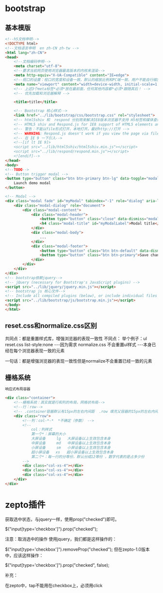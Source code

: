 # bootstrap

## 基本模版

```html
<!--h5文档申明-->
<!DOCTYPE html>
<!--文档语言申明  en zh-CN zh-tw -->
<html lang="zh-CN">
<head>
    <!--文档编码申明-->
    <meta charset="utf-8">
    <!--要求当前网页使用浏览器最高版本的内核来渲染-->
    <meta http-equiv="X-UA-Compatible" content="IE=edge">
    <!--视口的设置：视口的宽度和设备一致，默认的缩放比例和PC端一致，用户不能自行缩放-->
    <meta name="viewport" content="width=device-width, initial-scale=1, user-scalable=0">
    <!-- 上述3个meta标签*必须*放在最前面，任何其他内容都*必须*跟随其后！ -->
    <!-- 优先加载和浏览器解释 -->

    <title>title</title>

    <!-- Bootstrap 核心样式-->
    <link href="../lib/bootstrap/css/bootstrap.css" rel="stylesheet">
    <!-- html5shiv 和  respond 分别用来解决IE8版本浏览器不支持 H5标签和媒体查询的  不兼容问题-->
    <!-- HTML5 shiv and Respond.js for IE8 support of HTML5 elements and media queries -->
    <!-- 警告：不能以file形式打开，本地打开。最好http://打开 -->
    <!-- WARNING: Respond.js doesn't work if you view the page via file:// -->
    <!-- 在 IE 9 一下引入-->
    <!--[if lt IE 9]>
    <script src="../lib/html5shiv/html5shiv.min.js"></script>
    <script src="../lib/respond/respond.min.js"></script>
    <![endif]-->
</head>
<body>
<!--TODO-->
<!-- Button trigger modal -->
<button type="button" class="btn btn-primary btn-lg" data-toggle="modal" data-target="#myModal">
    Launch demo modal
</button>

<!-- Modal -->
<div class="modal fade" id="myModal" tabindex="-1" role="dialog" aria-labelledby="myModalLabel">
    <div class="modal-dialog" role="document">
        <div class="modal-content">
            <div class="modal-header">
                <button type="button" class="close" data-dismiss="modal" aria-label="Close"><span aria-hidden="true">&times;</span></button>
                <h4 class="modal-title" id="myModalLabel">Modal title</h4>
            </div>
            <div class="modal-body">
                ...
            </div>
            <div class="modal-footer">
                <button type="button" class="btn btn-default" data-dismiss="modal">Close</button>
                <button type="button" class="btn btn-primary">Save changes</button>
            </div>
        </div>
    </div>
</div>
<!-- bootstrap依赖jquery-->
<!-- jQuery (necessary for Bootstrap's JavaScript plugins) -->
<script src="../lib/jquery/jquery.min.js"></script>
<!-- bootstrap js 核心文件-->
<!-- Include all compiled plugins (below), or include individual files as needed -->
<script src="../lib/bootstrap/js/bootstrap.min.js"></script>
</body>
</html>
```



## reset.css和normalize.css区别

共同点：都是重置样式库，增强浏览器的表现一致性
不同点：
举个例子：ul
reset.css   list-style:none ---因为需求
normalize.css 不会重置ul样式 ---本身已经在每个浏览器表现一致的元素

一句话：都是增强浏览器的表现一致性但是normalize不会重置已经一致的元素

## 栅格系统

```html
响应式布局容器

<div class="container">
    <!--栅格系统：其实就是行和列的布局，网格状布局-->
    <!--行：row-->
    <!-- .container容器默认有15px的左右内间距  .row 填充父容器的15px的左右内间距   margin-left,margin-right -15px拉伸 -->
    <div class="row">
        <!--列：col-*-*  *不确定（参数） -->
        <!--
            col：列样式
            第一个*：屏幕的大小
            大屏设备     lg   大屏设备以上生效包含本身
            中屏设备     md   中屏设备以上生效包含本身
            小屏设备     sm   小屏设备以上生效包含本身
            超小屏设备   xs   超小屏设备以上生效包含本身
            第二个*：每一行的分等份，默认分成12等份 ，数字代表的是占多少份
        -->
        <div class="col-xs-4"></div>
        <div class="col-xs-4"></div>
        <div class="col-xs-4"></div>
    </div>
</div>
```

# zepto插件

获取选中状态，与jquery一样，使用prop("checked")即可。

$("input[type='checkbox']").prop("checked");

注意：取消选中的操作
使用jquery，我们都是这样操作的：

$("input[type='checkbox']").removeProp("checked");
但在zepto-1.0版本中，应该这样操作：

$("input[type='checkbox']").prop("checked", false);

补充：

在zepto中，tap不能用在checkbox上，必须用click
